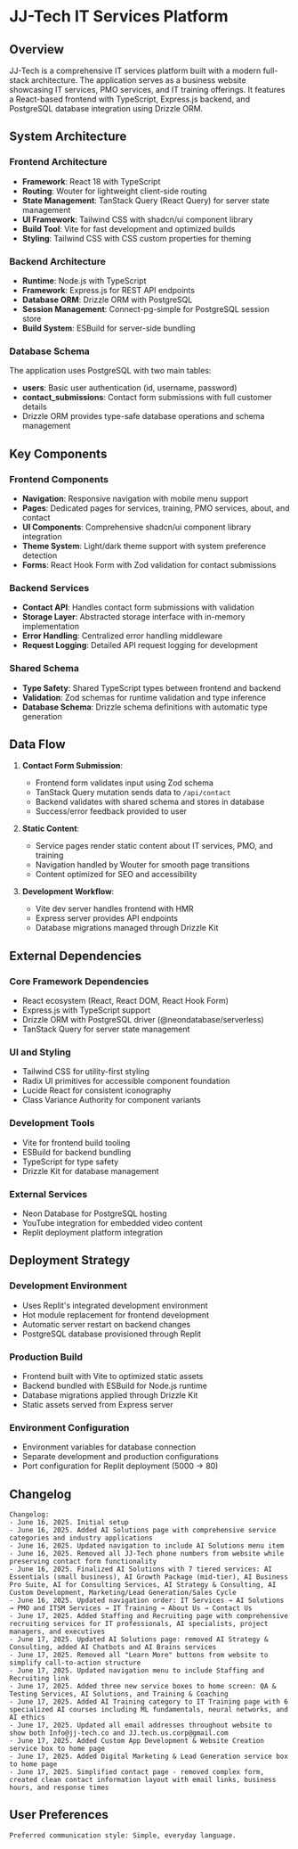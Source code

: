 # JJ-Tech IT Services Platform

## Overview

JJ-Tech is a comprehensive IT services platform built with a modern full-stack architecture. The application serves as a business website showcasing IT services, PMO services, and IT training offerings. It features a React-based frontend with TypeScript, Express.js backend, and PostgreSQL database integration using Drizzle ORM.

## System Architecture

### Frontend Architecture
- **Framework**: React 18 with TypeScript
- **Routing**: Wouter for lightweight client-side routing
- **State Management**: TanStack Query (React Query) for server state management
- **UI Framework**: Tailwind CSS with shadcn/ui component library
- **Build Tool**: Vite for fast development and optimized builds
- **Styling**: Tailwind CSS with CSS custom properties for theming

### Backend Architecture
- **Runtime**: Node.js with TypeScript
- **Framework**: Express.js for REST API endpoints
- **Database ORM**: Drizzle ORM with PostgreSQL
- **Session Management**: Connect-pg-simple for PostgreSQL session store
- **Build System**: ESBuild for server-side bundling

### Database Schema
The application uses PostgreSQL with two main tables:
- **users**: Basic user authentication (id, username, password)
- **contact_submissions**: Contact form submissions with full customer details
- Drizzle ORM provides type-safe database operations and schema management

## Key Components

### Frontend Components
- **Navigation**: Responsive navigation with mobile menu support
- **Pages**: Dedicated pages for services, training, PMO services, about, and contact
- **UI Components**: Comprehensive shadcn/ui component library integration
- **Theme System**: Light/dark theme support with system preference detection
- **Forms**: React Hook Form with Zod validation for contact submissions

### Backend Services
- **Contact API**: Handles contact form submissions with validation
- **Storage Layer**: Abstracted storage interface with in-memory implementation
- **Error Handling**: Centralized error handling middleware
- **Request Logging**: Detailed API request logging for development

### Shared Schema
- **Type Safety**: Shared TypeScript types between frontend and backend
- **Validation**: Zod schemas for runtime validation and type inference
- **Database Schema**: Drizzle schema definitions with automatic type generation

## Data Flow

1. **Contact Form Submission**:
   - Frontend form validates input using Zod schema
   - TanStack Query mutation sends data to `/api/contact`
   - Backend validates with shared schema and stores in database
   - Success/error feedback provided to user

2. **Static Content**:
   - Service pages render static content about IT services, PMO, and training
   - Navigation handled by Wouter for smooth page transitions
   - Content optimized for SEO and accessibility

3. **Development Workflow**:
   - Vite dev server handles frontend with HMR
   - Express server provides API endpoints
   - Database migrations managed through Drizzle Kit

## External Dependencies

### Core Framework Dependencies
- React ecosystem (React, React DOM, React Hook Form)
- Express.js with TypeScript support
- Drizzle ORM with PostgreSQL driver (@neondatabase/serverless)
- TanStack Query for server state management

### UI and Styling
- Tailwind CSS for utility-first styling
- Radix UI primitives for accessible component foundation
- Lucide React for consistent iconography
- Class Variance Authority for component variants

### Development Tools
- Vite for frontend build tooling
- ESBuild for backend bundling
- TypeScript for type safety
- Drizzle Kit for database management

### External Services
- Neon Database for PostgreSQL hosting
- YouTube integration for embedded video content
- Replit deployment platform integration

## Deployment Strategy

### Development Environment
- Uses Replit's integrated development environment
- Hot module replacement for frontend development
- Automatic server restart on backend changes
- PostgreSQL database provisioned through Replit

### Production Build
- Frontend built with Vite to optimized static assets
- Backend bundled with ESBuild for Node.js runtime
- Database migrations applied through Drizzle Kit
- Static assets served from Express server

### Environment Configuration
- Environment variables for database connection
- Separate development and production configurations
- Port configuration for Replit deployment (5000 → 80)

## Changelog

```
Changelog:
- June 16, 2025. Initial setup
- June 16, 2025. Added AI Solutions page with comprehensive service categories and industry applications
- June 16, 2025. Updated navigation to include AI Solutions menu item
- June 16, 2025. Removed all JJ-Tech phone numbers from website while preserving contact form functionality
- June 16, 2025. Finalized AI Solutions with 7 tiered services: AI Essentials (small business), AI Growth Package (mid-tier), AI Business Pro Suite, AI for Consulting Services, AI Strategy & Consulting, AI Custom Development, Marketing/Lead Generation/Sales Cycle
- June 16, 2025. Updated navigation order: IT Services → AI Solutions → PMO and ITSM Services → IT Training → About Us → Contact Us
- June 17, 2025. Added Staffing and Recruiting page with comprehensive recruiting services for IT professionals, AI specialists, project managers, and executives
- June 17, 2025. Updated AI Solutions page: removed AI Strategy & Consulting, added AI Chatbots and AI Brains services
- June 17, 2025. Removed all "Learn More" buttons from website to simplify call-to-action structure
- June 17, 2025. Updated navigation menu to include Staffing and Recruiting link
- June 17, 2025. Added three new service boxes to home screen: QA & Testing Services, AI Solutions, and Training & Coaching
- June 17, 2025. Added AI Training category to IT Training page with 6 specialized AI courses including ML fundamentals, neural networks, and AI ethics
- June 17, 2025. Updated all email addresses throughout website to show both Info@jj-tech.co and JJ.tech.us.corp@gmail.com
- June 17, 2025. Added Custom App Development & Website Creation service box to home page
- June 17, 2025. Added Digital Marketing & Lead Generation service box to home page
- June 17, 2025. Simplified contact page - removed complex form, created clean contact information layout with email links, business hours, and response times
```

## User Preferences

```
Preferred communication style: Simple, everyday language.
```